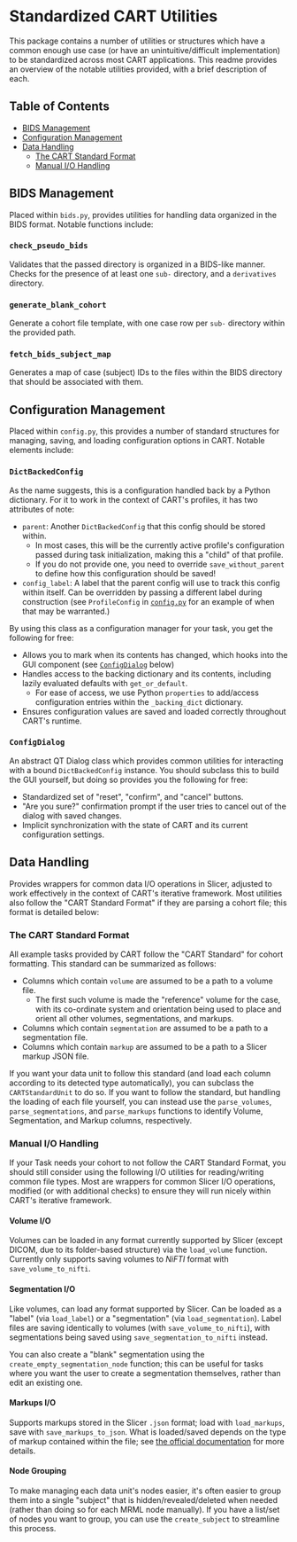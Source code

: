 # Standardized CART Utilities

This package contains a number of utilities or structures which have a common enough use case (or have an unintuitive/difficult implementation) to be standardized across most CART applications. This readme provides an overview of the notable utilities provided, with a brief description of each.

## Table of Contents

* [BIDS Management](#bids-management)
* [Configuration Management](#configuration-management)
* [Data Handling](#data-handling)
  * [The CART Standard Format](#the-cart-standard-format) 
  * [Manual I/O Handling](#manual-io-handling)

## BIDS Management

Placed within `bids.py`, provides utilities for handling data organized in the BIDS format. Notable functions include:

### `check_pseudo_bids` 

Validates that the passed directory is organized in a BIDS-like manner. Checks for the presence of at least one `sub-` directory, and a `derivatives` directory.
### `generate_blank_cohort`

Generate a cohort file template, with one case row per `sub-` directory within the provided path.

### `fetch_bids_subject_map`

Generates a map of case (subject) IDs to the files within the BIDS directory that should be associated with them.

## Configuration Management

Placed within `config.py`, this provides a number of standard structures for managing, saving, and loading configuration options in CART. Notable elements include:

### `DictBackedConfig`

As the name suggests, this is a configuration handled back by a Python dictionary. For it to work in the context of CART's profiles, it has two attributes of note:

* `parent`: Another `DictBackedConfig` that this config should be stored within. 
  * In most cases, this will be the currently active profile's configuration passed during task initialization, making this a "child" of that profile.
  * If you do not provide one, you need to override `save_without_parent` to define how this configuration should be saved!
* `config_label`: A label that the parent config will use to track this config within itself. Can be overridden by passing a different label during construction (see `ProfileConfig` in [`config.py`](config.py) for an example of when that may be warranted.)

By using this class as a configuration manager for your task, you get the following for free:

* Allows you to mark when its contents has changed, which hooks into the GUI component (see [`ConfigDialog`](#configdialog) below)
* Handles access to the backing dictionary and its contents, including lazily evaluated defaults with `get_or_default`.
  * For ease of access, we use Python `properties` to add/access configuration entries within the `_backing_dict` dictionary.
* Ensures configuration values are saved and loaded correctly throughout CART's runtime.

### `ConfigDialog`

An abstract QT Dialog class which provides common utilities for interacting with a bound `DictBackedConfig` instance. You should subclass this to build the GUI yourself, but doing so provides you the following for free:

* Standardized set of "reset", "confirm", and "cancel" buttons.
* "Are you sure?" confirmation prompt if the user tries to cancel out of the dialog with saved changes.
* Implicit synchronization with the state of CART and its current configuration settings.

## Data Handling

Provides wrappers for common data I/O operations in Slicer, adjusted to work effectively in the context of CART's iterative framework. Most utilities also follow the "CART Standard Format" if they are parsing a cohort file; this format is detailed below:

### The CART Standard Format

All example tasks provided by CART follow the "CART Standard" for cohort formatting. This standard can be summarized as follows:

* Columns which contain `volume` are assumed to be a path to a volume file. 
  * The first such volume is made the "reference" volume for the case, with its co-ordinate system and orientation being used to place and orient all other volumes, segmentations, and markups.
* Columns which contain `segmentation` are assumed to be a path to a segmentation file.
* Columns which contain `markup` are assumed to be a path to a Slicer markup JSON file.

If you want your data unit to follow this standard (and load each column according to its detected type automatically), you can subclass the `CARTStandardUnit` to do so. If you want to follow the standard, but handling the loading of each file yourself, you can instead use the `parse_volumes`, `parse_segmentations`, and `parse_markups` functions to identify Volume, Segmentation, and Markup columns, respectively.

### Manual I/O Handling

If your Task needs your cohort to not follow the CART Standard Format, you should still consider using the following I/O utilities for reading/writing common file types. Most are wrappers for common Slicer I/O operations, modified (or with additional checks) to ensure they will run nicely within CART's iterative framework.

#### Volume I/O

Volumes can be loaded in any format currently supported by Slicer (except DICOM, due to its folder-based structure) via the `load_volume` function. Currently only supports saving volumes to _NiFTI_ format with `save_volume_to_nifti`.

#### Segmentation I/O

Like volumes, can load any format supported by Slicer. Can be loaded as a "label" (via `load_label`) or a "segmentation" (via `load_segmentation`). Label files are saving identically to volumes (with `save_volume_to_nifti`), with segmentations being saved using `save_segmentation_to_nifti` instead.

You can also create a "blank" segmentation using the `create_empty_segmentation_node` function; this can be useful for tasks where you want the user to create a segmentation themselves, rather than edit an existing one.

#### Markups I/O

Supports markups stored in the Slicer `.json` format; load with `load_markups`, save with `save_markups_to_json`. What is loaded/saved depends on the type of markup contained within the file; see [the official documentation](https://slicer.readthedocs.io/en/latest/user_guide/modules/markups.html) for more details.

#### Node Grouping

To make managing each data unit's nodes easier, it's often easier to group them into a single "subject" that is hidden/revealed/deleted when needed (rather than doing so for each MRML node manually). If you have a list/set of nodes you want to group, you can use the `create_subject` to streamline this process.

